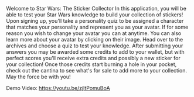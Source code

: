 Welcome to Star Wars: The Sticker Collector
In this application, you will be able to test your Star Wars knowledge to build your collection of stickers!
Upon signing up, you'll take a personality quiz to be assigned a character that matches your personality and represent you as your avatar. If for some reason you wish to change your avatar you can at anytime. You can also learn more about your avatar by clicking on their image.
Head over to the archives and choose a quiz to test your knowledge. After submitting your answers you may be awarded some credits to add to your wallet, but with perfect scores you'll receive extra credits and possibly a new sticker for your collection!
Once those credits start burning a hole in your pocket, check out the cantina to see what's for sale to add more to your collection.
May the force be with you!

Demo Video: https://youtu.be/zjltPomuBoA
